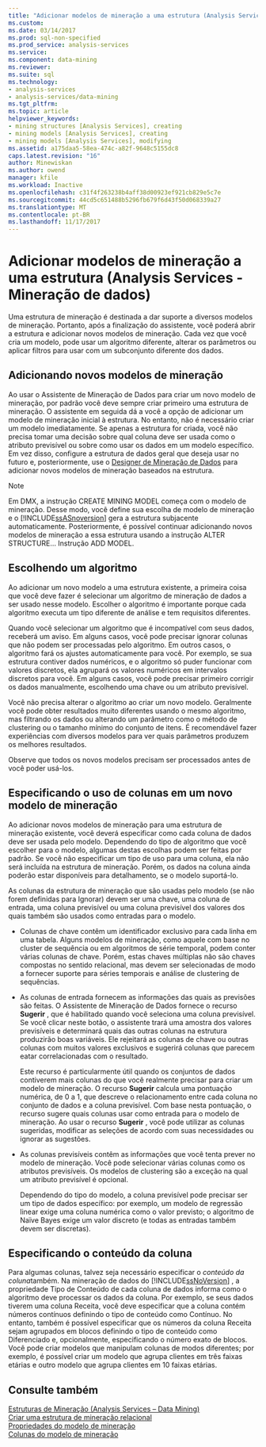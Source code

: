 ```yaml
---
title: "Adicionar modelos de mineração a uma estrutura (Analysis Services – mineração de dados) | Microsoft Docs"
ms.custom: 
ms.date: 03/14/2017
ms.prod: sql-non-specified
ms.prod_service: analysis-services
ms.service: 
ms.component: data-mining
ms.reviewer: 
ms.suite: sql
ms.technology:
- analysis-services
- analysis-services/data-mining
ms.tgt_pltfrm: 
ms.topic: article
helpviewer_keywords:
- mining structures [Analysis Services], creating
- mining models [Analysis Services], creating
- mining models [Analysis Services], modifying
ms.assetid: a175daa5-58ea-474c-a82f-9648c5155dc8
caps.latest.revision: "16"
author: Minewiskan
ms.author: owend
manager: kfile
ms.workload: Inactive
ms.openlocfilehash: c31f4f263238b4aff38d00923ef921cb829e5c7e
ms.sourcegitcommit: 44cd5c651488b5296fb679f6d43f50d068339a27
ms.translationtype: MT
ms.contentlocale: pt-BR
ms.lasthandoff: 11/17/2017
---
```

# <a name="add-mining-models-to-a-structure-analysis-services---data-mining"></a>Adicionar modelos de mineração a uma estrutura (Analysis Services - Mineração de dados)
  Uma estrutura de mineração é destinada a dar suporte a diversos modelos de mineração. Portanto, após a finalização do assistente, você poderá abrir a estrutura e adicionar novos modelos de mineração. Cada vez que você cria um modelo, pode usar um algoritmo diferente, alterar os parâmetros ou aplicar filtros para usar com um subconjunto diferente dos dados.  
  
## <a name="adding-new-mining-models"></a>Adicionando novos modelos de mineração  
 Ao usar o Assistente de Mineração de Dados para criar um novo modelo de mineração, por padrão você deve sempre criar primeiro uma estrutura de mineração. O assistente em seguida dá a você a opção de adicionar um modelo de mineração inicial à estrutura. No entanto, não é necessário criar um modelo imediatamente. Se apenas a estrutura for criada, você não precisa tomar uma decisão sobre qual coluna deve ser usada como o atributo previsível ou sobre como usar os dados em um modelo específico. Em vez disso, configure a estrutura de dados geral que deseja usar no futuro e, posteriormente, use o [Designer de Mineração de Dados](../../analysis-services/data-mining/data-mining-designer.md) para adicionar novos modelos de mineração baseados na estrutura.  
  
> [!NOTE]  
>  Em DMX, a instrução CREATE MINING MODEL começa com o modelo de mineração. Desse modo, você define sua escolha de modelo de mineração e o [!INCLUDE[ssASnoversion](../../includes/ssasnoversion-md.md)] gera a estrutura subjacente automaticamente. Posteriormente, é possível continuar adicionando novos modelos de mineração a essa estrutura usando a instrução ALTER STRUCTURE… Instrução ADD MODEL.  
  
## <a name="choosing-an-algorithm"></a>Escolhendo um algoritmo  
 Ao adicionar um novo modelo a uma estrutura existente, a primeira coisa que você deve fazer é selecionar um algoritmo de mineração de dados a ser usado nesse modelo. Escolher o algoritmo é importante porque cada algoritmo executa um tipo diferente de análise e tem requisitos diferentes.  
  
 Quando você selecionar um algoritmo que é incompatível com seus dados, receberá um aviso. Em alguns casos, você pode precisar ignorar colunas que não podem ser processadas pelo algoritmo. Em outros casos, o algoritmo fará os ajustes automaticamente para você. Por exemplo, se sua estrutura contiver dados numéricos, e o algoritmo só puder funcionar com valores discretos, ela agrupará os valores numéricos em intervalos discretos para você. Em alguns casos, você pode precisar primeiro corrigir os dados manualmente, escolhendo uma chave ou um atributo previsível.  
  
 Você não precisa alterar o algoritmo ao criar um novo modelo. Geralmente você pode obter resultados muito diferentes usando o mesmo algoritmo, mas filtrando os dados ou alterando um parâmetro como o método de clustering ou o tamanho mínimo do conjunto de itens. É recomendável fazer experiências com diversos modelos para ver quais parâmetros produzem os melhores resultados.  
  
 Observe que todos os novos modelos precisam ser processados antes de você poder usá-los.  
  
## <a name="specifying-the-usage-of-columns-in-a-new-mining-model"></a>Especificando o uso de colunas em um novo modelo de mineração  
 Ao adicionar novos modelos de mineração para uma estrutura de mineração existente, você deverá especificar como cada coluna de dados deve ser usada pelo modelo. Dependendo do tipo de algoritmo que você escolher para o modelo, algumas destas escolhas podem ser feitas por padrão. Se você não especificar um tipo de uso para uma coluna, ela não será incluída na estrutura de mineração. Porém, os dados na coluna ainda poderão estar disponíveis para detalhamento, se o modelo suportá-lo.  
  
 As colunas da estrutura de mineração que são usadas pelo modelo (se não forem definidas para Ignorar) devem ser uma chave, uma coluna de entrada, uma coluna previsível ou uma coluna previsível dos valores dos quais também são usados como entradas para o modelo.  
  
-   Colunas de chave contêm um identificador exclusivo para cada linha em uma tabela. Alguns modelos de mineração, como aquele com base no cluster de sequência ou em algoritmos de série temporal, podem conter várias colunas de chave. Porém, estas chaves múltiplas não são chaves compostas no sentido relacional, mas devem ser selecionadas de modo a fornecer suporte para séries temporais e análise de clustering de sequências.  
  
-   As colunas de entrada fornecem as informações das quais as previsões são feitas. O Assistente de Mineração de Dados fornece o recurso **Sugerir** , que é habilitado quando você seleciona uma coluna previsível. Se você clicar neste botão, o assistente trará uma amostra dos valores previsíveis e determinará quais das outras colunas na estrutura produzirão boas variáveis. Ele rejeitará as colunas de chave ou outras colunas com muitos valores exclusivos e sugerirá colunas que parecem eatar correlacionadas com o resultado.  
  
     Este recurso é particularmente útil quando os conjuntos de dados contiverem mais colunas do que você realmente precisar para criar um modelo de mineração. O recurso **Sugerir** calcula uma pontuação numérica, de 0 a 1, que descreve o relacionamento entre cada coluna no conjunto de dados e a coluna previsível. Com base nesta pontuação, o recurso sugere quais colunas usar como entrada para o modelo de mineração. Ao usar o recurso **Sugerir** , você pode utilizar as colunas sugeridas, modificar as seleções de acordo com suas necessidades ou ignorar as sugestões.  
  
-   As colunas previsíveis contêm as informações que você tenta prever no modelo de mineração. Você pode selecionar várias colunas como os atributos previsíveis. Os modelos de clustering são a exceção na qual um atributo previsível é opcional.  
  
     Dependendo do tipo do modelo, a coluna previsível pode precisar ser um tipo de dados específico: por exemplo, um modelo de regressão linear exige uma coluna numérica como o valor previsto; o algoritmo de Naïve Bayes exige um valor discreto (e todas as entradas também devem ser discretas).  
  
## <a name="specifying-column-content"></a>Especificando o conteúdo da coluna  
 Para algumas colunas, talvez seja necessário especificar o *conteúdo da coluna*também. Na mineração de dados do [!INCLUDE[ssNoVersion](../../includes/ssnoversion-md.md)] , a propriedade Tipo de Conteúdo de cada coluna de dados informa como o algoritmo deve processar os dados da coluna. Por exemplo, se seus dados tiverem uma coluna Receita, você deve especificar que a coluna contém números contínuos definindo o tipo de conteúdo como Contínuo. No entanto, também é possível especificar que os números da coluna Receita sejam agrupados em blocos definindo o tipo de conteúdo como Diferenciado e, opcionalmente, especificando o número exato de blocos. Você pode criar modelos que manipulam colunas de modos diferentes; por exemplo, é possível criar um modelo que agrupa clientes em três faixas etárias e outro modelo que agrupa clientes em 10 faixas etárias.  
  
## <a name="see-also"></a>Consulte também  
 [Estruturas de Mineração &#40;Analysis Services – Data Mining&#41;](../../analysis-services/data-mining/mining-structures-analysis-services-data-mining.md)   
 [Criar uma estrutura de mineração relacional](../../analysis-services/data-mining/create-a-relational-mining-structure.md)   
 [Propriedades do modelo de mineração](../../analysis-services/data-mining/mining-model-properties.md)   
 [Colunas do modelo de mineração](../../analysis-services/data-mining/mining-model-columns.md)  
  
  
